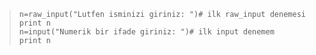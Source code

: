 <html><body><blockquote><code>n=raw_input("Lutfen isminizi giriniz: ")# ilk raw_input denemesi
print n
n=input("Numerik bir ifade giriniz: ")# ilk input denemem
print n</code></blockquote></body></html>